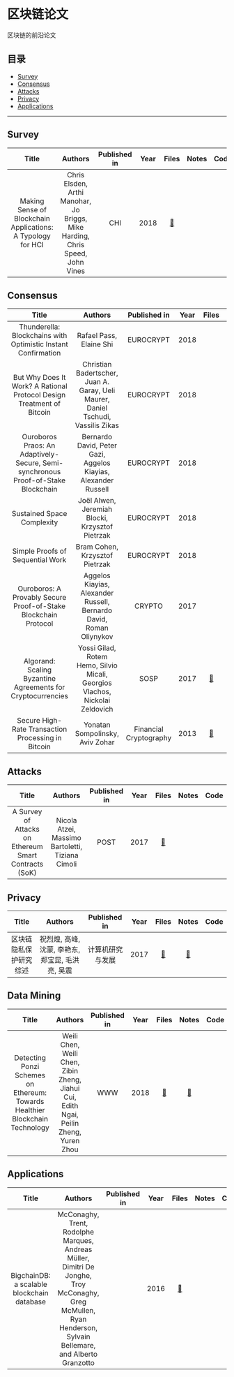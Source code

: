 # 区块链论文

区块链的前沿论文

## 目录

* [Survey](#survey)
* [Consensus](#consensus)
* [Attacks](#attacks)
* [Privacy](#privacy)
* [Applications](#applications)

---

## Survey

| Title | Authors | Published in | Year | Files | Notes | Code |
| :-: | :-: | :-: | :-: | :-: | :-: | :-: |
| Making Sense of Blockchain Applications: A Typology for HCI | Chris Elsden, Arthi Manohar, Jo Briggs, Mike Harding, Chris Speed, John Vines | CHI | 2018 | [:ledger:](https://dl.acm.org/ft_gateway.cfm?id=3174032&type=pdf) |  |  |

## Consensus

| Title | Authors | Published in | Year | Files | Notes | Code |
| :-: | :-: | :-: | :-: | :-: | :-: | :-: |
| Thunderella: Blockchains with Optimistic Instant Confirmation | Rafael Pass, Elaine Shi | EUROCRYPT | 2018 |  |  |
| But Why Does It Work? A Rational Protocol Design Treatment of Bitcoin | Christian Badertscher, Juan A. Garay, Ueli Maurer, Daniel Tschudi, Vassilis Zikas | EUROCRYPT | 2018 |  |  |
| Ouroboros Praos: An Adaptively-Secure, Semi-synchronous Proof-of-Stake Blockchain | Bernardo David, Peter Gazi, Aggelos Kiayias, Alexander Russell | EUROCRYPT | 2018 |  |  |
| Sustained Space Complexity | Joël Alwen, Jeremiah Blocki, Krzysztof Pietrzak | EUROCRYPT | 2018 |  |  |
| Simple Proofs of Sequential Work | Bram Cohen, Krzysztof Pietrzak | EUROCRYPT | 2018 |  |  |
| Ouroboros: A Provably Secure Proof-of-Stake Blockchain Protocol | Aggelos Kiayias, Alexander Russell, Bernardo David, Roman Oliynykov | CRYPTO | 2017 |  | [:memo:](./notes/Ouroboros.md) | [:keyboard:](https://github.com/input-output-hk/cardano-sl.git) |
| Algorand: Scaling Byzantine Agreements for Cryptocurrencies | Yossi Gilad, Rotem Hemo, Silvio Micali, Georgios Vlachos, Nickolai Zeldovich | SOSP | 2017 | [:ledger:](https://dl.acm.org/ft_gateway.cfm?id=3132757&type=pdf) | [:memo:](./notes/Algorand演示文档.pdf) |
| Secure High-Rate Transaction Processing in Bitcoin | Yonatan Sompolinsky, Aviv Zohar | Financial Cryptography | 2013 |[:ledger:](https://fc15.ifca.ai/preproceedings/paper_30.pdf)   |  [:memo:](./notes/GHOST阅读笔记.pdf) |

## Attacks

| Title | Authors | Published in | Year | Files | Notes | Code |
| :-: | :-: | :-: | :-: | :-: | :-: | :-: |
| A Survey of Attacks on Ethereum Smart Contracts (SoK) | Nicola Atzei, Massimo Bartoletti, Tiziana Cimoli | POST | 2017 | [:ledger:](https://pdfs.semanticscholar.org/66cc/6e3f36c4282a189249523a5e88577739b736.pdf) |  |

## Privacy

| Title | Authors | Published in | Year | Files | Notes | Code |
| :-: | :-: | :-: | :-: | :-: | :-: | :-: |
| 区块链隐私保护研究综述 | 祝烈煌, 高峰, 沈蒙, 李艳东, 郑宝昆, 毛洪亮, 吴震 | 计算机研究与发展 | 2017 | [:ledger:](http://crad.ict.ac.cn/CN/article/downloadArticleFile.do?attachType=PDF&id=3529) | [:memo:](./notes/区块链隐私保护研究综述.pdf)  |

## Data Mining
| Title | Authors | Published in | Year | Files | Notes | Code |
| :-: | :-: | :-: | :-: | :-: | :-: | :-: |
| Detecting Ponzi Schemes on Ethereum: Towards Healthier Blockchain Technology|Weili Chen, Weili Chen, Zibin Zheng, Jiahui Cui, Edith Ngai, Peilin Zheng,  Yuren Zhou| WWW | 2018 | [:ledger:](https://dl.acm.org/citation.cfm?id=3186046)|[:memo:](./notes/Detecting%20Ponzi%20Schemes%20on%20Ethereum.pdf)|                                                                                 

## Applications

| Title | Authors | Published in | Year | Files | Notes | Code |
| :-: | :-: | :-: | :-: | :-: | :-: | :-: |
| BigchainDB: a scalable blockchain database | McConaghy, Trent, Rodolphe Marques, Andreas Müller, Dimitri De Jonghe, Troy McConaghy, Greg McMullen, Ryan Henderson, Sylvain Bellemare, and Alberto Granzotto |  | 2016 | [:ledger:](https://www.bigchaindb.com/whitepaper/bigchaindb-whitepaper.pdf) |  |
